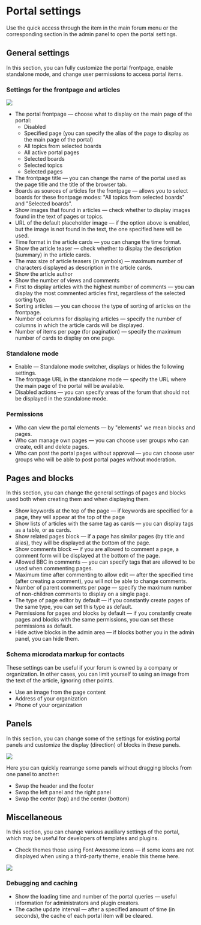 # Portal settings
Use the quick access through the item in the main forum menu or the corresponding section in the admin panel to open the portal settings.

## General settings
In this section, you can fully customize the portal frontpage, enable standalone mode, and change user permissions to access portal items.

### Settings for the frontpage and articles

![](basic.png)

* The portal frontpage — choose what to display on the main page of the portal:
    * Disabled
    * Specified page (you can specify the alias of the page to display as the main page of the portal)
    * All topics from selected boards
    * All active portal pages
    * Selected boards
    * Selected topics
    * Selected pages
* The frontpage title — you can change the name of the portal used as the page title and the title of the browser tab.
* Boards as sources of articles for the frontpage — allows you to select boards for these frontpage modes: "All topics from selected boards" and "Selected boards".
* Show images that found in articles — check whether to display images found in the text of pages or topics.
* URL of the default placeholder image — if the option above is enabled, but the image is not found in the text, the one specified here will be used.
* Time format in the article cards — you can change the time format.
* Show the article teaser — check whether to display the description (summary) in the article cards.
* The max size of article teasers (in symbols) — maximum number of characters displayed as description in the article cards.
* Show the article author
* Show the number of views and comments
* First to display articles with the highest number of comments — you can display the most commented articles first, regardless of the selected sorting type.
* Sorting articles — you can choose the type of sorting of articles on the frontpage.
* Number of columns for displaying articles — specify the number of columns in which the article cards will be displayed.
* Number of items per page (for pagination) — specify the maximum number of cards to display on one page.

### Standalone mode

* Enable — Standalone mode switcher, displays or hides the following settings.
* The frontpage URL in the standalone mode — specify the URL where the main page of the portal will be available.
* Disabled actions — you can specify areas of the forum that should not be displayed in the standalone mode.

### Permissions

* Who can view the portal elements — by "elements" we mean blocks and pages.
* Who can manage own pages — you can choose user groups who can create, edit and delete pages.
* Who can post the portal pages without approval — you can choose user groups who will be able to post portal pages without moderation.

## Pages and blocks
In this section, you can change the general settings of pages and blocks used both when creating them and when displaying them.

* Show keywords at the top of the page — if keywords are specified for a page, they will appear at the top of the page
* Show lists of articles with the same tag as cards — you can display tags as a table, or as cards.
* Show related pages block — if a page has similar pages (by title and alias), they will be displayed at the bottom of the page.
* Show comments block — if you are allowed to comment a page, a comment form will be displayed at the bottom of the page.
* Allowed BBC in comments — you can specify tags that are allowed to be used when commenting pages.
* Maximum time after commenting to allow edit — after the specified time (after creating a comment), you will not be able to change comments.
* Number of parent comments per page — specify the maximum number of non-children comments to display on a single page.
* The type of page editor by default — if you constantly create pages of the same type, you can set this type as default.
* Permissions for pages and blocks by default — if you constantly create pages and blocks with the same permissions, you can set these permissions as default.
* Hide active blocks in the admin area — if blocks bother you in the admin panel, you can hide them.

### Schema microdata markup for contacts
These settings can be useful if your forum is owned by a company or organization. In other cases, you can limit yourself to using an image from the text of the article, ignoring other points.

* Use an image from the page content
* Address of your organization
* Phone of your organization

## Panels
In this section, you can change some of the settings for existing portal panels and customize the display (direction) of blocks in these panels.

![](panels.png)

Here you can quickly rearrange some panels without dragging blocks from one panel to another:
* Swap the header and the footer
* Swap the left panel and the right panel
* Swap the center (top) and the center (bottom)

## Miscellaneous
In this section, you can change various auxiliary settings of the portal, which may be useful for developers of templates and plugins.

* Check themes those using Font Awesome icons — if some icons are not displayed when using a third-party theme, enable this theme here.

![](misc.png)

### Debugging and caching

* Show the loading time and number of the portal queries — useful information for administrators and plugin creators.
* The cache update interval — after a specified amount of time (in seconds), the cache of each portal item will be cleared.